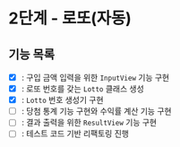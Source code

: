 # 2단계 - 로또(자동)
## 기능 목록
- [x] : 구입 금액 입력을 위한 `InputView` 기능 구현
- [x] : 로또 번호를 갖는 `Lotto` 클래스 생성
- [x] : `Lotto` 번호 생성기 구현
- [ ] : 당첨 통계 기능 구현와 수익률 계산 기능 구현
- [ ] : 결과 출력을 위한 `ResultView` 기능 구현
- [ ] : 테스트 코드 기반 리팩토링 진행